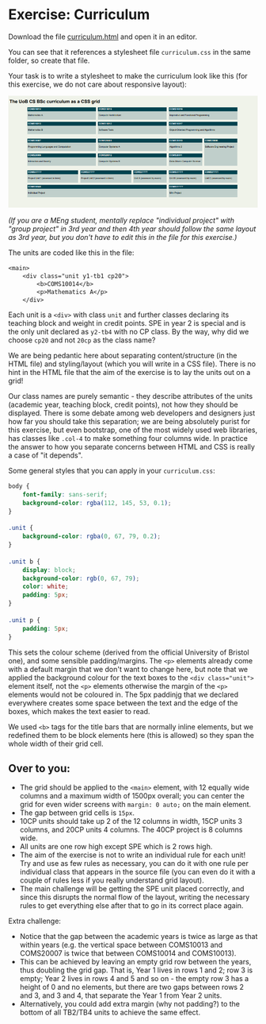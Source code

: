 # Exercise: Curriculum

Download the file [curriculum.html](../resources/curriculum.html) and open it in an editor.


You can see that it references a stylesheet file `curriculum.css` in the same folder, so create that file.

Your task is to write a stylesheet to make the curriculum look like this (for this exercise, we do not care about responsive layout):

![image of the curriculum](curriculum.png)

_(If you are a MEng student, mentally replace "individual project" with "group project" in 3rd year and then 4th year should follow the same layout as 3rd year, but you don't have to edit this in the file for this exercise.)_

The units are coded like this in the file:

    <main>
        <div class="unit y1-tb1 cp20">
            <b>COMS10014</b>
            <p>Mathematics A</p>
        </div>

Each unit is a `<div>` with class `unit` and further classes declaring its teaching block and weight in credit points. SPE in year 2 is special and is the only unit declared as `y2-tb4` with no CP class. By the way, why did we choose `cp20` and not `20cp` as the class name?

We are being pedantic here about separating content/structure (in the HTML file) and styling/layout (which you will write in a CSS file). There is no hint in the HTML file that the aim of the exercise is to lay the units out on a grid!

Our class names are purely semantic - they describe attributes of the units (academic year, teaching block, credit points), not how they should be displayed. There is some debate among web developers and designers just how far you should take this separation; we are being absolutely purist for this exercise, but even bootstrap, one of the most widely used web libraries, has classes like `.col-4` to make something four columns wide. In practice the answer to how you separate concerns between HTML and CSS is really a case of "it depends".

Some general styles that you can apply in your `curriculum.css`:

```css
body {
    font-family: sans-serif;
    background-color: rgba(112, 145, 53, 0.1);
}

.unit {
    background-color: rgba(0, 67, 79, 0.2);
}

.unit b {
    display: block;
    background-color: rgb(0, 67, 79);
    color: white;
    padding: 5px;
}

.unit p {
    padding: 5px;
}
```

This sets the colour scheme (derived from the official University of Bristol one), and some sensible padding/margins. The `<p>` elements already come with a default margin that we don't want to change here, but note that we applied the background colour for the text boxes to the `<div class="unit">` element itself, not the `<p>` elements otherwise the margin of the `<p>` elements would not be coloured in. The 5px paddinjg that we declared everywhere creates some space between the text and the edge of the boxes, which makes the text easier to read. 

We used `<b>` tags for the title bars that are normally inline elements, but we redefined them to be block elements here (this is allowed) so they span the whole width of their grid cell.

## Over to you:

  - The grid should be applied to the `<main>` element, with 12 equally wide columns and a maximum width of 1500px overall; you can center the grid for even wider screens with `margin: 0 auto;` on the main element.
  - The gap between grid cells is `15px`.
  - 10CP units should take up 2 of the 12 columns in width, 15CP units 3 columns, and 20CP units 4 columns. The 40CP project is 8 columns wide.
  - All units are one row high except SPE which is 2 rows high.
  - The aim of the exercise is not to write an individual rule for each unit! Try and use as few rules as necessary, you can do it with one rule per individual class that appears in the source file (you can even do it with a couple of rules less if you really understand grid layout).
  - The main challenge will be getting the SPE unit placed correctly, and since this disrupts the normal flow of the layout, writing the necessary rules to get everything else after that to go in its correct place again.

Extra challenge:

  - Notice that the gap between the academic years is twice as large as that within years (e.g. the vertical space between COMS10013 and COMS20007 is twice that between COMS10014 and COMS10013). 
  - This can be achieved by leaving an empty grid row between the years, thus doubling the grid gap. That is, Year 1 lives in rows 1 and 2; row 3 is empty; Year 2 lives in rows 4 and 5 and so on - the empty row 3 has a height of 0 and no elements, but there are two gaps between rows 2 and 3, and 3 and 4, that separate the Year 1 from Year 2 units.
  - Alternatively, you could add extra margin (why not padding?) to the bottom of all TB2/TB4 units to achieve the same effect.
